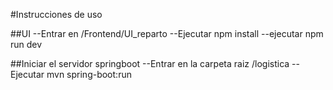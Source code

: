 #Instrucciones de uso

##UI
--Entrar en /Frontend/UI_reparto 
--Ejecutar npm install
--ejecutar npm run dev

##Iniciar el servidor springboot
--Entrar en la carpeta raiz /logistica
--Ejecutar  mvn spring-boot:run
